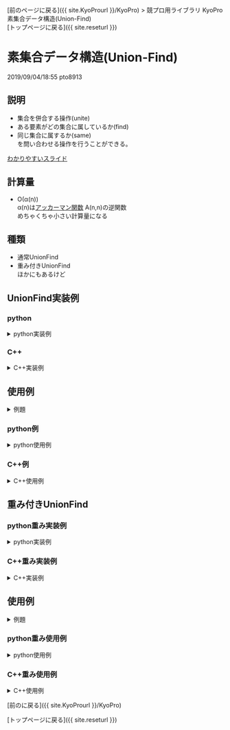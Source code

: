 [前のページに戻る]({{ site.KyoProurl }}/KyoPro) > 競プロ用ライブラリ KyoPro 素集合データ構造(Union-Find)<br>
[トップページに戻る]({{ site.reseturl }})<br>

# 素集合データ構造(Union-Find)

2019/09/04/18:55 pto8913

## 説明

* 集合を併合する操作(unite) <br>
* ある要素がどの集合に属しているか(find) <br>
* 同じ集合に属するか(same) <br>
を問い合わせる操作を行うことができる。<br>

[わかりやすいスライド](https://slideshare.net/chokudai/union-find-49066733)

## 計算量

* O(α(n)) <br>
α(n)は[アッカーマン関数](https://mathtrain.jp/ackermann) A(n,n)の逆関数 <br>
めちゃくちゃ小さい計算量になる

## 種類

* 通常UnionFind
* 重み付きUnionFind <br>
ほかにもあるけど

## UnionFind実装例

<!---------------------- UnionFind実装例 --------------------->

### python

<details>
  <summary> python実装例 </summary>

  ```python
  class UnionFind:
    def __init__(self, n):
      self.tree = [-1] * n
    
    # xとyの属する集合を併合
    def unite(self, a, b):
      a = self.root(a)
      b = self.root(b)
      if(a == b):
        return
      self.tree[b] = a
    
    # 木の根を求める
    def root(self, a):
      if(self.tree[a] < 0):
        return a
      else:
        self.tree[a] = self.root(self.tree[a])
        return self.tree[a]

    # xとyが同じ集合に属するか否か
    def same(self, a, b):
      return self.root(a) == self.root(b)
  ```
</details>

### C++

<details>
  <summary> C++実装例 </summary>

  ```cpp
  struct UnionFind {
    std::vector<int> tree;

    UnionFind(int size) : tree(size, -1) {};

    bool unite(int a, int b) {
      a = root(a);
      b = root(b);
      if (a == b) return false;
      tree[b] = a;
      return true;
    }

    int root(int a) {
      if (tree[a] < 0) return a;
      return tree[a] = root(tree[a]);
    }

    bool same(int a, int b) {
      return root(a) == root(b);
    }
  };
  ```
</details>

<!---------------------- UnionFind使用例 --------------------->
## 使用例

<details>
  <summary> 例題 </summary>

  * [ATC 001 B-Union Find](https://atcoder.jp/contests/atc001/tasks/unionfind_a)<br>
  * [ABC 049 D-連結](https://atcoder.jp/contests/abc049/tasks/arc065_b)<br>
  * [ARC 097 D-Equals](https://atcoder.jp/contests/arc097/tasks/arc097_b)<br>
  * [ARC 036 D-偶数メートル](https://atcoder.jp/contests/arc036/tasks/arc036_d)<br>
  * [JOI 2011 本選 E-JOI国お祭り事情](https://atcoder.jp/contests/joi2012ho/tasks/joi2012ho5)<br>
</details>

### python例

<details>
  <summary> python使用例 </summary>

  ```python
  class UnionFind:
    # 省略

  import sys

  stdin = sys.stdin
  na = lambda: map(int, stdin.readline().split())
  ns = lambda: stdin.readline().rstrip()
  ni = lambda: int(ns())

  def main():
    n, q = na()

    uf = UnionFind(n)

    ans = ["No", "Yes"]
    for _ in range(q):
      p, a, b = na()
      if p == 0:
        uf.unite(a, b)
      else:
        print(ans[uf.same(a, b)])

  main()
  ```
</details>

### C++例

<details>
  <summary> C++使用例 </summary>

  ```cpp
  #include <iostream>
  #include <vector>

  using namespace std;

  struct UnionFind {
    // 省略
  };

  int main() {
    int n, q;
    cin >> n >> q;

    UnionFind uf(n);
    for(int i = 0; i < q; ++i) {
      int p, a, b;
      cin >> p >> a >> b;
      if (p == 0) {
        uf.unite(a, b);
      } else {
        if (uf.same(a, b)) {
          cout << "Yes" << endl;
        } else {
          cout << "No" << endl;
        }
      }
    }
  }
  ```
</details>

## 重み付きUnionFind

<!---------------------- 重み付きUnionFind実装例 --------------------->

### python重み実装例

<details>
  <summary> python実装例 </summary>

  ```python
  class WeightUnionFind:
    def __init__(self, n):
      self.tree = [-1] * n
      self.rank = [0] * n
      self.diff_weight = [0] * n
    
    def unite(self, a, b, w):
      w += self.weight(a)
      w -= self.weight(b)
      a = self.root(a)
      b = self.root(b)
      if a == b:
        return
      if self.rank[a] < self.rank[b]:
        a, b = b, a
        w *= -1
      if self.rank[a] == self.rank[b]:
        self.rank[a] += 1
      self.tree[b] = a
      self.diff_weight[b] = w
      
    def root(self, a):
      if(self.tree[a] < 0):
        return a
      else:
        res = self.root(self.tree[a])
        self.diff_weight[a] += self.diff_weight[self.tree[a]]
        self.tree[a] = res
        return self.tree[a]

    def same(self, a, b):
      return self.root(a) == self.root(b)

    def weight(self, a):
      self.root(a)
      return self.diff_weight[a]

    def diff(self, a, b):
      return self.weight(b) - self.weight(a)
  ```
</details>

### C++重み実装例

<details>
  <summary> C++実装例 </summary>

  ```cpp
  template<class T>
  struct WeightUnionFind {
    vector<int> tree;
    vector<int> rank;
    vector<T> diff_weight;

    WeightUnionFind (int size) : tree(size, -1), rank(size, 0), diff_weight(size, 0) {} ;

    int root(int a) {
      if (tree[a] < 0) return a;
      int res = root(tree[a]);
      diff_weight[a] += diff_weight[tree[a]];
      return tree[a] = res;
    }

    bool same(int a, int b) {
      return root(a) == root(b);
    }

    bool unite(int a, int b, T w) {
      w += weight(a); w -= weight(b);
      a = root(a); b = root(b);
      if (a == b) return false;
      if (rank[a] < rank[b]) {
        swap(a, b);
        w *= -1;
      }
      if (rank[a] == rank[b]) ++rank[a];
      tree[b] = a;
      diff_weight[b] = w;
      return true;
    }

    T weight(int a) {
      root(a);
      return diff_weight[a];
    }

    T diff(int a, int b) {
      return weight(b) - weight(a);
    }
  };
  ```
</details>

<!---------------------- 重み付きUnionFind使用例 --------------------->

## 使用例

<details>
  <summary> 例題 </summary>

  * [AOJ WeightUnionFind](http://judge.u-aizu.ac.jp/onlinejudge/description.jsp?id=DSL_1_B)<br>
  * [ABC087 D-People on a line](https://beta.atcoder.jp/contests/abc087/tasks/arc090_b)<br>
  * [AOJ 1330 Never Wait for Weights](http://judge.u-aizu.ac.jp/onlinejudge/description.jsp?id=1330)<br>
  * [AOJ 2207 無矛盾な単位系](http://judge.u-aizu.ac.jp/onlinejudge/description.jsp?id=2207)<br>
  * [AOJ 2427 細長いところ](http://judge.u-aizu.ac.jp/onlinejudge/description.jsp?id=2427)<br>

</details>

### python重み使用例

<details>
  <summary> python使用例 </summary>

  ```python
  class WeightUnionFind:
    # 省略

  import sys

  stdin = sys.stdin
  na = lambda: map(int, stdin.readline().split())
  ns = lambda: stdin.readline().rstrip()
  ni = lambda: int(ns())

  def main():
    n, m = na()
    wuf = WeightUnionFind(n)
    for _ in range(m):
      t = list(na())
      a, b, c = t[0], t[1], t[2]
      if a == 0:
        d = t[3]
        wuf.unite(b, c, d)
      else:
        if wuf.same(b, c):
          print(wuf.diff(b, c))
        else:
          print("?")

  main()
  ```
</details>

### C++重み使用例

<details>
  <summary> C++使用例 </summary>

  ```cpp
  #include <iostream>
  #include <vector>

  using namespace std;

  template<class T>
  struct WeightUnionFind {
    // 省略
  };

  #define rep(i, a, n) for(int i = a; i < (n); ++i)

  int main(){
    int n, m;
    cin >> n >> m;
    
    WeightUnionFind<int> wuf(n);
    rep(i, 0, m) {
      int a, b, c, d;
      cin >> a >> b >> c;
      if (a == 0) {
        cin >> d;
        wuf.unite(b, c, d);
      } else {
        if (wuf.same(b, c)) {
          cout << wuf.diff(b, c) << endl;
        } else {
          cout << "?" << endl;
        }
      }
    }
  }
  ```
</details>

[前のに戻る]({{ site.KyoProurl }}/KyoPro)<br>

[トップページに戻る]({{ site.reseturl }})<br>